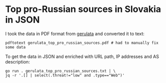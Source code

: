 # Top pro-Russian sources in Slovakia in JSON

I took the data in PDF format from [gerulata][1] and converted it to text:

```
pdftotext gerulata_top_pro_russian_sources.pdf # had to manually fix some data
```

To get the data in JSON and enriched with URL path, IP addresses and AS
description:

```
go run . gerulata_top_pro_russian_sources.txt | \
jq -r '.[] | select(.threat!="low" and .type=="Web")'
```

[1]: https://blog.gerulata.com/russian-propaganda-network-in-slovakia/
